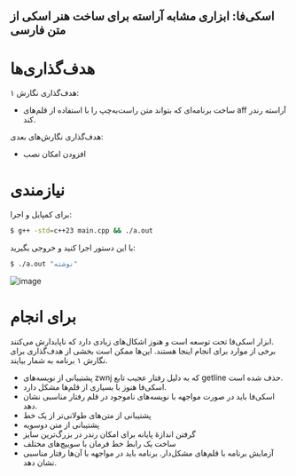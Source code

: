 اسکی‌فا: ابزاری مشابه آراسته برای ساخت هنر اسکی از متن فارسی
---

# هدف‌گذاری‌ها

هدف‌گذاری نگارش ۱:

- ساخت برنامه‌ای که بتواند متن راست‌به‌چپ را با استفاده از قلم‌های aff آراسته رندر کند.

هدف‌گذاری نگارش‌های بعدی:

- افزودن امکان نصب

# نیازمندی

برای کمپایل و اجرا:

```bash
$ g++ -std=c++23 main.cpp && ./a.out
```

با این دستور اجرا کنید و خروجی بگیرید:
```bash
$ ./a.out "نوشته"
```

![image](https://github.com/ekm507/asciifa/assets/13185969/9843f189-f6dc-4f8f-ac11-dc1b0eace818)

# برای انجام

ابزار اسکی‌فا تحت توسعه است و هنوز اشکال‌های زیادی دارد که ناپایدارش می‌کنند.  
برخی از موارد برای انجام اینجا هستند.
این‌ها ممکن است بخشی از هدف‌گذاری برای نگارش ۱ برنامه به شمار بیایند.

- پشتیبانی از نویسه‌های zwnj که به دلیل رفتار عجیب تابع getline حذف شده است.
- اسکی‌فا هنوز با بسیاری از قلم‌ها مشکل دارد.
- اسکی‌فا باید در صورت مواجهه با نویسه‌های ناموجود در قلم رفتار مناسبی نشان دهد.
- پشتیبانی از متن‌های طولانی‌تر از یک خط
- پشتیبانی از متن دوسویه
- گرفتن اندازهٔ پایانه برای امکان رندر در بزرگ‌ترین سایز
- ساخت یک رابط خط فرمان با سوییچ‌های مختلف
- آزمایش برنامه با قلم‌های مشکل‌دار. برنامه باید در مواجهه با آن‌ها رفتار مناسبی نشان دهد.